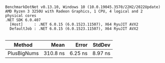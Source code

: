 ```

BenchmarkDotNet v0.13.10, Windows 10 (10.0.19045.3570/22H2/2022Update)
AMD Ryzen 3 3250U with Radeon Graphics, 1 CPU, 4 logical and 2 physical cores
.NET SDK 6.0.407
  [Host]     : .NET 6.0.15 (6.0.1523.11507), X64 RyuJIT AVX2
  DefaultJob : .NET 6.0.15 (6.0.1523.11507), X64 RyuJIT AVX2


```
| Method      | Mean     | Error   | StdDev  |
|------------ |---------:|--------:|--------:|
| PlusBigNums | 310.8 ns | 6.25 ns | 8.97 ns |
